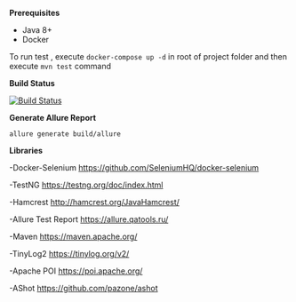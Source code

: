**Prerequisites**

- Java 8+
- Docker

To run test , execute  `docker-compose up -d` in root of project folder and then execute `mvn test` command


**Build Status** 

[![Build Status](https://dev.azure.com/ozdamarvolkan/TestRepo/_apis/build/status/volkanozdamar.justanothertestjob?branchName=master)](https://dev.azure.com/ozdamarvolkan/TestRepo/_build/latest?definitionId=34&branchName=master)
      
**Generate Allure Report**

`allure generate build/allure`



**Libraries**


-Docker-Selenium https://github.com/SeleniumHQ/docker-selenium

-TestNG https://testng.org/doc/index.html

-Hamcrest http://hamcrest.org/JavaHamcrest/

-Allure Test Report https://allure.qatools.ru/

-Maven https://maven.apache.org/

-TinyLog2 https://tinylog.org/v2/

-Apache POI https://poi.apache.org/

-AShot https://github.com/pazone/ashot
